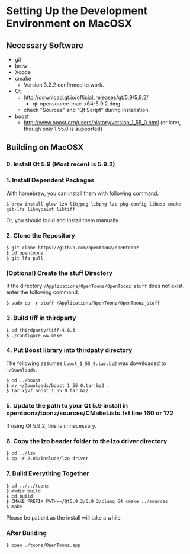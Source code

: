 
# Setting Up the Development Environment on MacOSX

## Necessary Software

- git
- brew
- Xcode
- cmake
  - Version 3.2.2 confirmed to work.
- Qt
  - http://download.qt.io/official_releases/qt/5.9/5.9.2/
    - qt-opensource-mac-x64-5.9.2.dmg
  - check "Sources" and "Qt Script" during installation.
- boost
  - http://www.boost.org/users/history/version_1_55_0.html (or later, though only 1.55.0 is supported)

## Building on MacOSX

### 0. Install Qt 5.9 (Most recent is 5.9.2)

### 1. Install Dependent Packages

With homebrew, you can install them with following command.

```
$ brew install glew lz4 libjpeg libpng lzo pkg-config libusb cmake git-lfs libmypaint libtiff
```

Or, you should build and install them manually.


### 2. Clone the Repository

```
$ git clone https://github.com/opentoonz/opentoonz
$ cd opentoonz
$ git lfs pull
```

### (Optional) Create the stuff Directory

If the directory `/Applications/OpenToonz/OpenToonz_stuff` does not exist, enter the following command:

```
$ sudo cp -r stuff /Applications/OpenToonz/OpenToonz_stuff
```

### 3. Build tiff in thirdparty

```
$ cd thirdparty/tiff-4.0.3
$ ./configure && make
```

### 4. Put Boost library into thirdpaty directory
The following assumes `boost_1_55_0.tar.bz2` was downloaded to `~/Downloads`.

```
$ cd ../boost
$ mv ~/Downloads/boost_1_55_0.tar.bz2 .
$ tar xjvf boost_1_55_0.tar.bz2
```

### 5. Update the path to your Qt 5.9 install in opentoonz/toonz/sources/CMakeLists.txt line 160 or 172 
If using Qt 5.9.2, this is unnecessary.

### 6. Copy the lzo header folder to the lzo driver directory

```
$ cd ../lzo
$ cp -r 2.03/include/lzo driver
```

### 7. Build Everything Together

```
$ cd ../../toonz
$ mkdir build
$ cd build
$ CMAKE_PREFIX_PATH=~/Qt5.9.2/5.9.2/clang_64 cmake ../sources
$ make
```

Please be patient as the install will take a while.

### After Building

```
$ open ./toonz/OpenToonz.app
```
